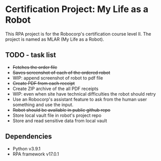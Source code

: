 # Certification Project: My Life as a Robot

This RPA project is for the Robocorp's certification course level II. The project is named as MLAR (My Life as a Robot). 

## TODO - task list
- ~~Fetches the order file~~
- ~~Saves screenshot of each of the ordered robot~~
- WIP: append screenshot of robot to pdf file
- ~~Create PDF from each receipt~~
- Create ZIP archive of the all PDF receipts
- WIP: even when site have technical difficulties the robot should retry
- Use an Robocorp's assistant feature to ask from the human user something and use the input.
- ~~Robot should be available in public github repo~~
- Store local vault file in robot's project repo
- Store and read sensitive data from local vault

## Dependencies
- Python v3.9.1
- RPA framework v17.0.1